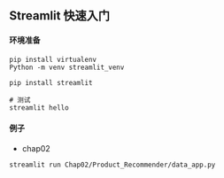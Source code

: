## Streamlit 快速入门

#### 环境准备
```shell
pip install virtualenv
Python -m venv streamlit_venv

pip install streamlit

# 测试
streamlit hello
```

#### 例子
+ chap02
```shell
streamlit run Chap02/Product_Recommender/data_app.py
```